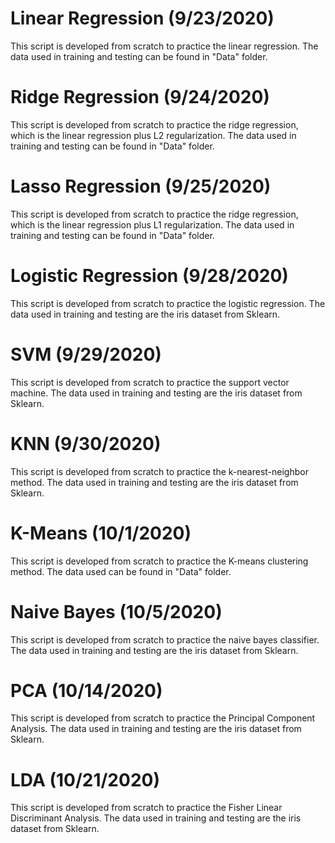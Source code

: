 # Linear Regression (9/23/2020)
This script is developed from scratch to practice the linear regression.
The data used in training and testing can be found in "Data" folder.

# Ridge Regression (9/24/2020)
This script is developed from scratch to practice the ridge regression,
which is the linear regression plus L2 regularization.
The data used in training and testing can be found in "Data" folder.

# Lasso Regression (9/25/2020)
This script is developed from scratch to practice the ridge regression,
which is the linear regression plus L1 regularization.
The data used in training and testing can be found in "Data" folder.

# Logistic Regression (9/28/2020)
This script is developed from scratch to practice the logistic regression.
The data used in training and testing are the iris dataset from Sklearn.

# SVM (9/29/2020)
This script is developed from scratch to practice the support vector machine.
The data used in training and testing are the iris dataset from Sklearn.

# KNN (9/30/2020)
This script is developed from scratch to practice the k-nearest-neighbor method.
The data used in training and testing are the iris dataset from Sklearn.

# K-Means (10/1/2020)
This script is developed from scratch to practice the K-means clustering method.
The data used can be found in "Data" folder.

# Naive Bayes (10/5/2020)
This script is developed from scratch to practice the naive bayes classifier.
The data used in training and testing are the iris dataset from Sklearn.

# PCA (10/14/2020)
This script is developed from scratch to practice the Principal Component Analysis.
The data used in training and testing are the iris dataset from Sklearn.

# LDA (10/21/2020)
This script is developed from scratch to practice the Fisher Linear Discriminant  Analysis.
The data used in training and testing are the iris dataset from Sklearn.

